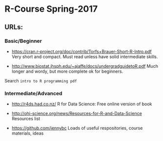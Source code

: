 # R-Course Spring-2017

## URLs:

### Basic/Beginner

* https://cran.r-project.org/doc/contrib/Torfs+Brauer-Short-R-Intro.pdf Very short and compact. Must read unless have solid intermediate skills.

* http://www.biostat.jhsph.edu/~ajaffe/docs/undergradguidetoR.pdf Much longer and wordy, but more complete ok for beginners. 

Search `intro to R programming pdf`

### Intermediate/Advanced

* http://r4ds.had.co.nz/ R for Data Science: Free online version of book

* http://ohi-science.org/news/Resources-for-R-and-Data-Science Resources list

* https://github.com/jennybc Loads of useful respositories, course materials, ideas